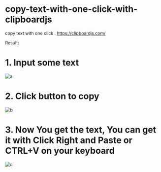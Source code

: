 # copy-text-with-one-click-with-clipboardjs
copy text with one click . https://clipboardjs.com/

Result:
# 1. Input some text
![a](https://user-images.githubusercontent.com/77337440/106842000-c4c14600-66d5-11eb-8a5c-2bff115fb4de.png)
# 2. Click button to copy
![b](https://user-images.githubusercontent.com/77337440/106842063-dacf0680-66d5-11eb-9680-353ad6709ead.jpg)
# 3. Now You get the text, You can get it with Click Right and Paste or CTRL+V on your keyboard
![c](https://user-images.githubusercontent.com/77337440/106842082-e5899b80-66d5-11eb-8e04-0cde09eaca1e.jpg)

